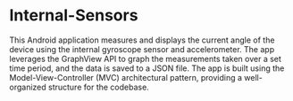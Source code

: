 # Internal-Sensors

This Android application measures and displays the current angle of the device using the internal gyroscope sensor and accelerometer. The app leverages the GraphView API to graph the measurements taken over a set time period, and the data is saved to a JSON file. The app is built using the Model-View-Controller (MVC) architectural pattern, providing a well-organized structure for the codebase.
